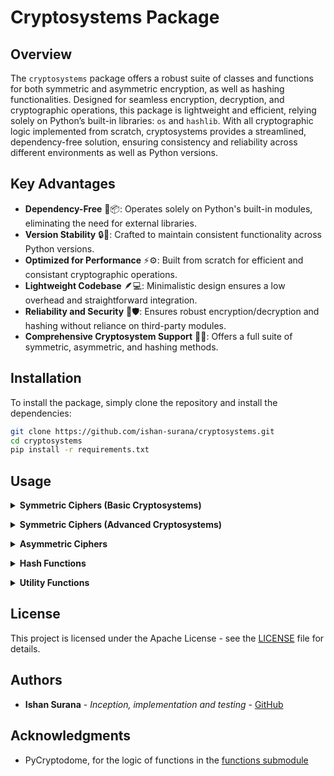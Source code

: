 # Cryptosystems Package

## Overview
The `cryptosystems` package offers a robust suite of classes and functions for both symmetric and asymmetric encryption, as well as hashing functionalities. Designed for seamless encryption, decryption, and cryptographic operations, this package is lightweight and efficient, relying solely on Python’s built-in libraries: `os` and `hashlib`. With all cryptographic logic implemented from scratch, cryptosystems provides a streamlined, dependency-free solution, ensuring consistency and reliability across different environments as well as Python versions.

## Key Advantages
- **Dependency-Free** 🚫📦: Operates solely on Python's built-in modules, eliminating the need for external libraries.
- **Version Stability** 🔒📅: Crafted to maintain consistent functionality across Python versions.
- **Optimized for Performance** ⚡⚙️: Built from scratch for efficient and consistant cryptographic operations.
- **Lightweight Codebase** 🪶💻: Minimalistic design ensures a low overhead and straightforward integration.
- **Reliability and Security** 🔐🛡️: Ensures robust encryption/decryption and hashing without reliance on third-party modules.
- **Comprehensive Cryptosystem Support** 🔄🔑: Offers a full suite of symmetric, asymmetric, and hashing methods.

## Installation
To install the package, simply clone the repository and install the dependencies:
```bash
git clone https://github.com/ishan-surana/cryptosystems.git
cd cryptosystems
pip install -r requirements.txt
```

## Usage

**<details><summary> Symmetric Ciphers (Basic Cryptosystems)**</summary>

#### AdditiveCipher
```python
from cryptosystems import AdditiveCipher

cipher = AdditiveCipher(3)
ciphertext = cipher.encrypt("Hello World")
print(ciphertext)  # Output: 'Khoor Zruog'
plaintext = cipher.decrypt(ciphertext)
print(plaintext)  # Output: 'Hello World'
```

#### MultiplicativeCipher
```python
from cryptosystems import MultiplicativeCipher

cipher = MultiplicativeCipher(5)
ciphertext = cipher.encrypt("Hello World")
print(ciphertext)  # Output: 'Czggj Rjmgy'
plaintext = cipher.decrypt(ciphertext)
print(plaintext)  # Output: 'Hello World'
```

#### AffineCipher
```python
from cryptosystems import AffineCipher

cipher = AffineCipher(5, 8)
ciphertext = cipher.encrypt("Hello World")
print(ciphertext)  # Output: 'Rclla Oaplx'
plaintext = cipher.decrypt(ciphertext)
print(plaintext)  # Output: 'Hello World'
```

#### HillCipher
```python
from cryptosystems import HillCipher

cipher = HillCipher([[3, 3], [2, 5]])
ciphertext = cipher.encrypt("HelloWorld")
print(ciphertext)  # Output: 'HiozeIpjql'
plaintext = cipher.decrypt(ciphertext)
print(plaintext)  # Output: 'HelloWorld'
```

#### VigenereCipher
```python
from cryptosystems import VigenereCipher

cipher = VigenereCipher("key")
ciphertext = cipher.encrypt("Hello World")
print(ciphertext)  # Output: 'Rijvs Uyvjk'
plaintext = cipher.decrypt(ciphertext)
print(plaintext)  # Output: 'Hello World'
```

#### PlayfairCipher
```python
from cryptosystems import PlayfairCipher

cipher = PlayfairCipher("key")
ciphertext = cipher.encrypt("Hello World")
print(ciphertext)  # Output: 'Dahak Ldskn'
plaintext = cipher.decrypt(ciphertext)
print(plaintext)  # Output: 'Hello World'
```

#### AutoKeyCipher
```python
from cryptosystems import AutoKeyCipher

cipher = AutoKeyCipher("key")
ciphertext = cipher.encrypt("Hello World")
print(ciphertext)  # Output: 'Rijss Hzfhr'
plaintext = cipher.decrypt(ciphertext)
print(plaintext)  # Output: 'Hello World'
```

</details>

**<details><summary> Symmetric Ciphers (Advanced Cryptosystems)**</summary>

#### DES
```python
from cryptosystems import DES

cipher = DES("password")
ciphertext = cipher.encrypt("Hello World")
print(ciphertext)  # Output: b'\xf4\\V\x1a\xc7S\xb7\xdeZ\xc1\xe9\x14\n\x15Y\xe8'
plaintext = cipher.decrypt(ciphertext)
print(plaintext)  # Output: 'Hello World'
```

#### AES
```python
from cryptosystems import AES

cipher = AES("passwordpassword")
ciphertext = cipher.encrypt("Hello World")
print(ciphertext)  # Output: b'\x9cHS\xc2\x00\x0c\xba\x82Bj\x90\xc3t|4}'
plaintext = cipher.decrypt(ciphertext)
print(plaintext)  # Output: 'Hello World'
```

</details>

**<details><summary> Asymmetric Ciphers**</summary>

#### RSA
```python
from cryptosystems import RSA

rsa = RSA(1024)
ciphertext = rsa.encrypt(123)
print(ciphertext)  # Output: 1234567890
plaintext = rsa.decrypt(ciphertext)
print(plaintext)  # Output: 123
```

#### ElGamal
```python
from cryptosystems import ElGamal

elgamal = ElGamal(1024)
ciphertext = elgamal.encrypt(123)
print(ciphertext)  # Output: (123, 123)
plaintext = elgamal.decrypt(ciphertext)
print(plaintext)  # Output: 123
```

#### Rabin
```python
from cryptosystems import Rabin

rabin = Rabin(1024)
ciphertext = rabin.encrypt(123)
print(ciphertext)  # Output: 1234567890
plaintext = rabin.decrypt(ciphertext)
print(plaintext)  # Output: 123
```

#### Paillier
```python
from cryptosystems import Paillier

paillier = Paillier(1024)
ciphertext = paillier.encrypt(123)
print(ciphertext)  # Output: 1234567890
plaintext = paillier.decrypt(ciphertext)
print(plaintext)  # Output: 123
```

#### DiffieHellman
```python
from cryptosystems import DiffieHellman

diffiehellman = DiffieHellman()
shared_secret = diffiehellman.getSharedSecret()
print(shared_secret)  # Output: 1234567890
```

</details>

**<details><summary> Hash Functions**</summary>

#### MD5
```python
from cryptosystems import MD5

md5 = MD5()
hash_value = md5.hash("Hello World")
print(hash_value)  # Output: 'b10a8db164e0754105b7a99be72e3fe5'
```

#### SHA256
```python
from cryptosystems import SHA256

sha256 = SHA256()
hash_value = sha256.hash("Hello World")
print(hash_value)  # Output: 'a591a6d40bf420404a011733cfb7b190d62c65bf0bcda32b57b277d9ad9f146e'
```

</details>

**<details><summary> Utility Functions**</summary>

#### getRandomInteger
```python
from cryptosystems import getRandomInteger

random_int = getRandomInteger(1024)
print(random_int)
```

#### getRandomRange
```python
from cryptosystems import getRandomRange

random_range = getRandomRange(1, 100)
print(random_range)
```

#### isPrime
```python
from cryptosystems import isPrime

prime_check = isPrime(17)
print(prime_check)  # Output: True
```

#### getPrime
```python
from cryptosystems import getPrime

prime_number = getPrime(1024)
print(prime_number)
```

</details>

## License
This project is licensed under the Apache License - see the [LICENSE](LICENCE) file for details.

## Authors
- **Ishan Surana** - *Inception, implementation and testing* - [GitHub](https://github.com/ishan-surana)

## Acknowledgments
- PyCryptodome, for the logic of functions in the [functions submodule](cryptosystems/functions.py)